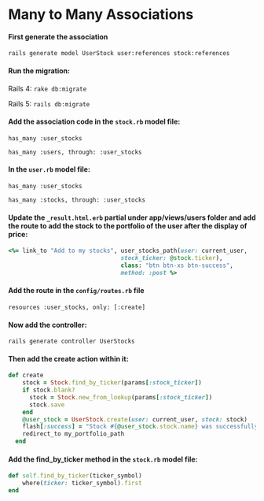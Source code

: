 # Many to Many Associations

#### First generate the association

`rails generate model UserStock user:references stock:references`

#### Run the migration:

Rails 4: `rake db:migrate`

Rails 5: `rails db:migrate`

#### Add the association code in the `stock.rb` model file:

`has_many :user_stocks`

`has_many :users, through: :user_stocks`

#### In the `user.rb` model file:

`has_many :user_stocks`

`has_many :stocks, through: :user_stocks`

#### Update the `_result.html.erb` partial under app/views/users folder and add the route to add the stock to the portfolio of the user after the display of price:

```ruby
<%= link_to "Add to my stocks", user_stocks_path(user: current_user,
                                stock_ticker: @stock.ticker),
                                class: "btn btn-xs btn-success",
                                method: :post %>
```

#### Add the route in the `config/routes.rb` file

`resources :user_stocks, only: [:create]`

#### Now add the controller:

`rails generate controller UserStocks`

#### Then add the create action within it:

```ruby
def create
    stock = Stock.find_by_ticker(params[:stock_ticker])
    if stock.blank?
      stock = Stock.new_from_lookup(params[:stock_ticker])
      stock.save
    end
    @user_stock = UserStock.create(user: current_user, stock: stock)
    flash[:success] = "Stock #{@user_stock.stock.name} was successfully added to portfolio"
    redirect_to my_portfolio_path
  end
```

#### Add the find\_by\_ticker method in the `stock.rb` model file:

```ruby
def self.find_by_ticker(ticker_symbol)
    where(ticker: ticker_symbol).first
end
```

